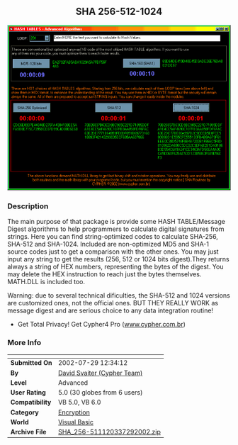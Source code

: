 ﻿<div align="center">

## SHA 256\-512\-1024

<img src="PIC20027291156294369.gif">
</div>

### Description

The main purpose of that package is provide some HASH TABLE/Message Digest algorithms to help programmers to calculate digital signatures from strings. Here you can find string-optimized codes to calculate SHA-256, SHA-512 and SHA-1024. Included are non-optimized MD5 and SHA-1 source codes just to get a comparison with the other ones. You may just input any string to get the results (256, 512 or 1024 bits digest).They returns always a string of HEX numbers, representing the bytes of the digest. You may delete the HEX instruction to reach just the bytes themselves. MATH.DLL is included too.

Warning: due to several technical dificulties, the SHA-512 and 1024 versions are customized ones, not the official ones. BUT THEY REALLY WORK as message digest and are serious choice to any data integration routine!

* Get Total Privacy! Get Cypher4 Pro (www.cypher.com.br)
 
### More Info
 


<span>             |<span>
---                |---
**Submitted On**   |2002-07-29 12:34:12
**By**             |[David Svaiter \(Cypher Team\)](https://github.com/Planet-Source-Code/PSCIndex/blob/master/ByAuthor/david-svaiter-cypher-team.md)
**Level**          |Advanced
**User Rating**    |5.0 (30 globes from 6 users)
**Compatibility**  |VB 5\.0, VB 6\.0
**Category**       |[Encryption](https://github.com/Planet-Source-Code/PSCIndex/blob/master/ByCategory/encryption__1-48.md)
**World**          |[Visual Basic](https://github.com/Planet-Source-Code/PSCIndex/blob/master/ByWorld/visual-basic.md)
**Archive File**   |[SHA\_256\-511120337292002\.zip](https://github.com/Planet-Source-Code/david-svaiter-cypher-team-sha-256-512-1024__1-37345/archive/master.zip)








